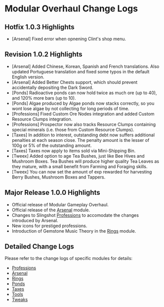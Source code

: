 # Modular Overhaul Change Logs

## Hotfix 1.0.3 Highlights

* [Arsenal] Fixed error when opnening Clint's shop menu.

## Revision 1.0.2 Highlights

* [Arsenal] Added Chinese, Korean, Spanish and French translations. Also updated Portuguese translation and fixed some typos in the default English version.
* [Arsenal] Added Better Chests support, which should prevent accidentally depositing the Dark Sword.
* [Ponds] Radioactive ponds can now hold twice as much ore (up to 40), and 120% more bars (up to 10).
* [Ponds] Algae produced by Algae ponds now stacks correctly, so you wont lose algae by not collecting for long periods of time.
* [Professions] Fixed Custom Ore Nodes integration and added Custom Resource Clumps integration.
* [Professions] Prospector now also tracks Resource Clumps containing special minerals (i.e. those from Custom Resource Clumps).
* [Taxes] In addition to interest, outstanding debt now suffers additional penalties at each season close. The penalty amount is the lesser of 100g or 5% of the outstanding amount. 
* [Taxes] Taxes now apply to items sold via Mini-Shipping Bin.
* [Tweex] Added option to age Tea Bushes, just like Bee Hives and Mushroom Boxes. Tea Bushes will produce higher quality Tea Leaves as they mature, with a small benefit from Farming and Foraging skills.
* [Tweex] You can now set the amount of exp rewarded for harvesting Berry Bushes, Mushroom Boxes and Tappers.

## Major Release 1.0.0 Highlights

* Official release of Modular Gameplay Overhaul.
* Official release of the [Arsenal](Modules/Arsenal/README.md) module.
* Changes to Slingshot [Professions](Modules/Professions/README.md) to accomodate the changes introduced by Arsenal.
* New icons for prestiged professions.
* Introduction of Gemstone Music Theory in the [Rings](Modules/Rings/README.md) module.

## Detailed Change Logs

Please refer to the change logs of specific modules for details:

* [Professions](Modules/Professions/CHANGELOG.md)
* [Arsenal](Modules/Arsenal/CHANGELOG.md)
* [Rings](Modules/Rings/CHANGELOG.md)
* [Ponds](Modules/Ponds/CHANGELOG.md)
* [Taxes](Modules/Taxes/CHANGELOG.md)
* [Tools](Modules/Tools/CHANGELOG.md)
* [Tweaks](Modules/Tweex/CHANGELOG.md)
